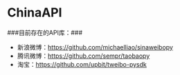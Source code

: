 ChinaAPI
========

###目前存在的API库：###
* 新浪微博：https://github.com/michaelliao/sinaweibopy
* 腾讯微博：https://github.com/sempr/taobaopy
* 淘宝：https://github.com/upbit/tweibo-pysdk
